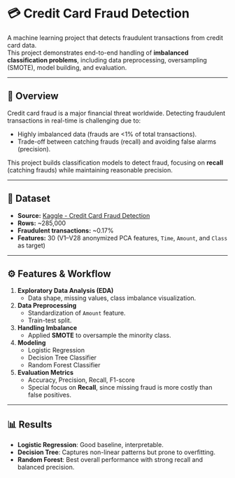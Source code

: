 # 💳 Credit Card Fraud Detection

A machine learning project that detects fraudulent transactions from credit card data.  
This project demonstrates end-to-end handling of **imbalanced classification problems**, including data preprocessing, oversampling (SMOTE), model building, and evaluation.

---

## 📌 Overview
Credit card fraud is a major financial threat worldwide. Detecting fraudulent transactions in real-time is challenging due to:
- Highly imbalanced data (frauds are <1% of total transactions).
- Trade-off between catching frauds (recall) and avoiding false alarms (precision).

This project builds classification models to detect fraud, focusing on **recall** (catching frauds) while maintaining reasonable precision.

---

## 📂 Dataset
- **Source:** [Kaggle - Credit Card Fraud Detection](https://www.kaggle.com/mlg-ulb/creditcardfraud)  
- **Rows:** ~285,000  
- **Fraudulent transactions:** ~0.17%  
- **Features:** 30 (V1–V28 anonymized PCA features, `Time`, `Amount`, and `Class` as target)

---

## ⚙️ Features & Workflow
1. **Exploratory Data Analysis (EDA)**
   - Data shape, missing values, class imbalance visualization.
2. **Data Preprocessing**
   - Standardization of `Amount` feature.
   - Train-test split.
3. **Handling Imbalance**
   - Applied **SMOTE** to oversample the minority class.
4. **Modeling**
   - Logistic Regression
   - Decision Tree Classifier
   - Random Forest Classifier
5. **Evaluation Metrics**
   - Accuracy, Precision, Recall, F1-score
   - Special focus on **Recall**, since missing fraud is more costly than false positives.

---

## 📊 Results
- **Logistic Regression**: Good baseline, interpretable.  
- **Decision Tree**: Captures non-linear patterns but prone to overfitting.  
- **Random Forest**: Best overall performance with strong recall and balanced precision.  


